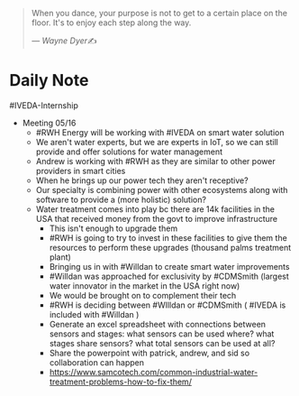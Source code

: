 > When you dance, your purpose is not to get to a certain place on the floor. It's to enjoy each step along the way.
>
> &mdash; <cite>Wayne Dyer</cite>✍️
# Daily Note
#IVEDA-Internship 

- Meeting 05/16
	- #RWH Energy will be working with #IVEDA on smart water solution
	- We aren't water experts, but we are experts in IoT, so we can still provide and offer solutions for water management
	- Andrew is working with #RWH as they are similar to other power providers in smart cities
	- When he brings up our power tech they aren't receptive?
	- Our specialty is combining power with other ecosystems along with software to provide a (more holistic) solution?
	- Water treatment comes into play bc there are 14k facilities in the USA that received money from the govt to improve infrastructure
		- This isn't enough to upgrade them
		- #RWH is going to try to invest in these facilities to give them the resources to perform these upgrades (thousand palms treatment plant)
		- Bringing us in with #Willdan to create smart water improvements
		- #Willdan was approached for exclusivity by #CDMSmith (largest water innovator in the market in the USA right now)
		- We would be brought on to complement their tech
		- #RWH is deciding between #WIlldan or #CDMSmith ( #IVEDA is included with #Willdan )
		- Generate an excel spreadsheet with connections between sensors and stages: what sensors can be used where? what stages share sensors? what total sensors can be used at all?
		- Share the powerpoint with patrick, andrew, and sid so collaboration can happen
		- https://www.samcotech.com/common-industrial-water-treatment-problems-how-to-fix-them/ 